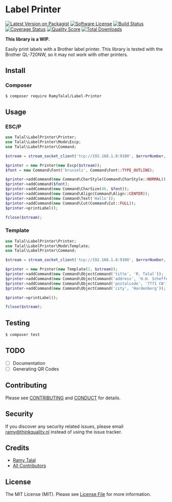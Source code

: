 # Label Printer

[![Latest Version on Packagist][ico-version]][link-packagist]
[![Software License][ico-license]](LICENSE.md)
[![Build Status][ico-travis]][link-travis]
[![Coverage Status][ico-scrutinizer]][link-scrutinizer]
[![Quality Score][ico-code-quality]][link-code-quality]
[![Total Downloads][ico-downloads]][link-downloads]

**This library is a WIP.**

Easily print labels with a Brother label printer. This library is tested with the Brother QL-720NW, so it may not work with other printers.

## Install

### Composer

``` bash
$ composer require RamyTalal/Label-Printer
```

## Usage

### ESC/P

``` php
use Talal\LabelPrinter\Printer;
use Talal\LabelPrinter\Mode\Escp;
use Talal\LabelPrinter\Command;

$stream = stream_socket_client('tcp://192.168.1.8:9100', $errorNumber, $errorString);

$printer = new Printer(new Escp($stream));
$font = new Command\Font('brussels', Command\Font::TYPE_OUTLINE);

$printer->addCommand(new Command\CharStyle(Command\CharStyle::NORMAL));
$printer->addCommand($font);
$printer->addCommand(new Command\CharSize(46, $font));
$printer->addCommand(new Command\Align(Command\Align::CENTER));
$printer->addCommand(new Command\Text('Hallo'));
$printer->addCommand(new Command\Cut(Command\Cut::FULL));
$printer->printLabel();

fclose($stream);
```

### Template

``` php
use Talal\LabelPrinter\Printer;
use Talal\LabelPrinter\Mode\Template;
use Talal\LabelPrinter\Command;

$stream = stream_socket_client('tcp://192.168.1.8:9100', $errorNumber, $errorString);

$printer = new Printer(new Template(2, $stream));
$printer->addCommand(new Command\ObjectCommand('title', 'R. Talal'));
$printer->addCommand(new Command\ObjectCommand('address', 'H.H. Schefferlaan 9'));
$printer->addCommand(new Command\ObjectCommand('postalcode', '7771 CW'));
$printer->addCommand(new Command\ObjectCommand('city', 'Hardenberg'));

$printer->printLabel();

fclose($stream);
```

## Testing

``` bash
$ composer test
```

## TODO

- [ ] Documentation
- [ ] Generating QR Codes

## Contributing

Please see [CONTRIBUTING](CONTRIBUTING.md) and [CONDUCT](CONDUCT.md) for details.

## Security

If you discover any security related issues, please email ramy@thinkquality.nl instead of using the issue tracker.

## Credits

- [Ramy Talal][link-author]
- [All Contributors][link-contributors]

## License

The MIT License (MIT). Please see [License File](LICENSE.md) for more information.

[ico-version]: https://img.shields.io/packagist/v/RamyTalal/Label-Printer.svg?style=flat-square
[ico-license]: https://img.shields.io/badge/license-MIT-brightgreen.svg?style=flat-square
[ico-travis]: https://img.shields.io/travis/RamyTalal/Label-Printer/master.svg?style=flat-square
[ico-scrutinizer]: https://img.shields.io/scrutinizer/coverage/g/RamyTalal/Label-Printer.svg?style=flat-square
[ico-code-quality]: https://img.shields.io/scrutinizer/g/RamyTalal/Label-Printer.svg?style=flat-square
[ico-downloads]: https://img.shields.io/packagist/dt/RamyTalal/Label-Printer.svg?style=flat-square

[link-packagist]: https://packagist.org/packages/RamyTalal/Label-Printer
[link-travis]: https://travis-ci.org/RamyTalal/Label-Printer
[link-scrutinizer]: https://scrutinizer-ci.com/g/RamyTalal/Label-Printer/code-structure
[link-code-quality]: https://scrutinizer-ci.com/g/RamyTalal/Label-Printer
[link-downloads]: https://packagist.org/packages/RamyTalal/Label-Printer
[link-author]: https://github.com/RamyTalal
[link-contributors]: ../../contributors

